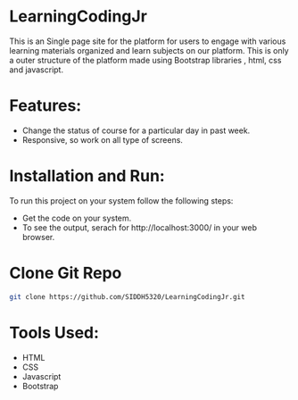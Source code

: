 # LearningCodingJr
This is an Single page site for the platform for users to engage with various learning materials organized and learn subjects on our platform. This is only a outer structure of the platform made using Bootstrap libraries , html, css and javascript.


# Features:
  - Change the status of course for a particular day in past week.
  - Responsive, so work on all type of screens.



# Installation and Run:
  To run this project on your system follow the following steps:
  - Get the code on your system.
  - To see the output, serach for http://localhost:3000/ in your web browser.
 

# Clone Git Repo

```bash
git clone https://github.com/SIDDH5320/LearningCodingJr.git

```

# Tools Used:
  - HTML
  - CSS
  - Javascript
  - Bootstrap

